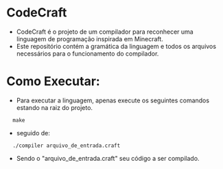 # **CodeCraft**

- CodeCraft é o projeto de um compilador para reconhecer uma linguagem de programação inspirada em Minecraft.
- Este repositório contém a gramática da linguagem e todos os arquivos necessários para o funcionamento do compilador.

# **Como Executar:**

- Para executar a linguagem, apenas execute os seguintes comandos estando na raiz do projeto.
```
  make
```
- seguido de:
```
  ./compiler arquivo_de_entrada.craft
```
- Sendo o "arquivo_de_entrada.craft" seu código a ser compilado.
